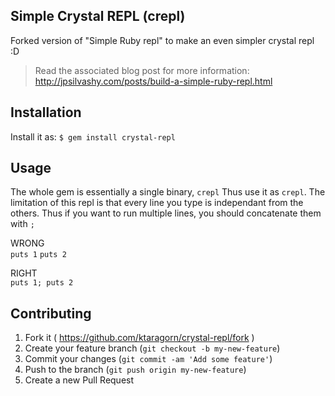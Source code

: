## Simple Crystal REPL (crepl)

Forked version of "Simple Ruby repl" to make an even simpler crystal repl :D

> Read the associated blog post for more information:
> http://jpsilvashy.com/posts/build-a-simple-ruby-repl.html  

## Installation
Install it as:
    `$ gem install crystal-repl`

## Usage
The whole gem is essentially a single binary, `crepl`
Thus use it as `crepl`.
The limitation of this repl is that every line you type is independant from the others. Thus if you want to run multiple lines, you should concatenate them with `;`

WRONG   
	`puts 1`
	`puts 2`

RIGHT   
	`puts 1; puts 2`

## Contributing
1. Fork it ( https://github.com/ktaragorn/crystal-repl/fork )
2. Create your feature branch (`git checkout -b my-new-feature`)
3. Commit your changes (`git commit -am 'Add some feature'`)
4. Push to the branch (`git push origin my-new-feature`)
5. Create a new Pull Request